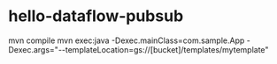 # hello-dataflow-pubsub
mvn compile
mvn exec:java -Dexec.mainClass=com.sample.App -Dexec.args="--templateLocation=gs://[bucket]/templates/mytemplate"